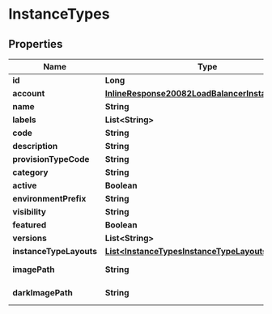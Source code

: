 

# InstanceTypes

## Properties

Name | Type | Description | Notes
------------ | ------------- | ------------- | -------------
**id** | **Long** |  |  [optional]
**account** | [**InlineResponse20082LoadBalancerInstanceSslCert**](InlineResponse20082LoadBalancerInstanceSslCert.md) |  |  [optional]
**name** | **String** |  |  [optional]
**labels** | **List&lt;String&gt;** |  |  [optional]
**code** | **String** |  |  [optional]
**description** | **String** |  |  [optional]
**provisionTypeCode** | **String** |  |  [optional]
**category** | **String** |  |  [optional]
**active** | **Boolean** |  |  [optional]
**environmentPrefix** | **String** |  |  [optional]
**visibility** | **String** |  |  [optional]
**featured** | **Boolean** |  |  [optional]
**versions** | **List&lt;String&gt;** |  |  [optional]
**instanceTypeLayouts** | [**List&lt;InstanceTypesInstanceTypeLayouts&gt;**](InstanceTypesInstanceTypeLayouts.md) |  |  [optional]
**imagePath** | **String** | Logo image URL |  [optional]
**darkImagePath** | **String** | Dark logo image URL |  [optional]



